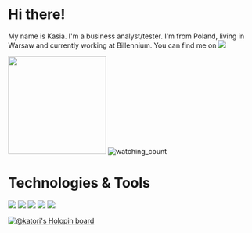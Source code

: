 # Hi there! 

My name is Kasia. I'm a business analyst/tester. I'm from Poland, living in Warsaw and currently working at Billennium. You can find me on <a href="https://www.linkedin.com/in/katarzyna-kankowska/" target="_blank"><img src="https://img.shields.io/badge/LinkedIn-%230077B5.svg?&style=flat-square&logo=linkedin&logoColor=white"></a>

<img src="https://64.media.tumblr.com/2a1dfcc9f8c3e00f6ca859abb8d118ba/tumblr_n2acdyWLg51t6coabo1_500.gifv" width="200px">

<img src="https://komarev.com/ghpvc/?username=kat-kan&color=blueviolet" alt="watching_count" />

# Technologies & Tools
![](https://img.shields.io/badge/OS-Windows-informational?style=flat&logo=windows&logoColor=white&color=blueviolet)
![](https://img.shields.io/badge/Code-Java-informational?style=flat&logo=java&logoColor=white&color=blueviolet)
![](https://img.shields.io/badge/Editor-IntelliJ_IDEA-informational?style=flat&logo=intellij-idea&logoColor=white&color=blueviolet)
![](https://img.shields.io/badge/Tools-Postman-informational?style=flat&logo=postman&logoColor=white&color=blueviolet)
![](https://img.shields.io/badge/Tools-Git-informational?style=flat&logo=git&logoColor=white&color=blueviolet)

[![@katori's Holopin board](https://holopin.me/katori)](https://holopin.io/@katori)

